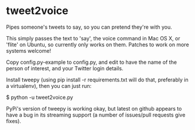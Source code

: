 tweet2voice
===========

Pipes someone's tweets to say, so you can pretend they're with you.

This simply passes the text to 'say', the voice command in Mac OS X, or 'flite'
on Ubuntu, so currently only works on them. Patches to work on more systems
welcome!

Copy config.py-example to config.py, and edit to have the name of the person
of interest, and your Twitter login details.

Install tweepy (using pip install -r requirements.txt will do that, preferably
in a virtualenv), then you can just run:

$ python -u tweet2voice.py

PyPi's version of tweepy is working okay, but latest on github appears to have
a bug in its streaming support (a number of issues/pull requests give fixes).
